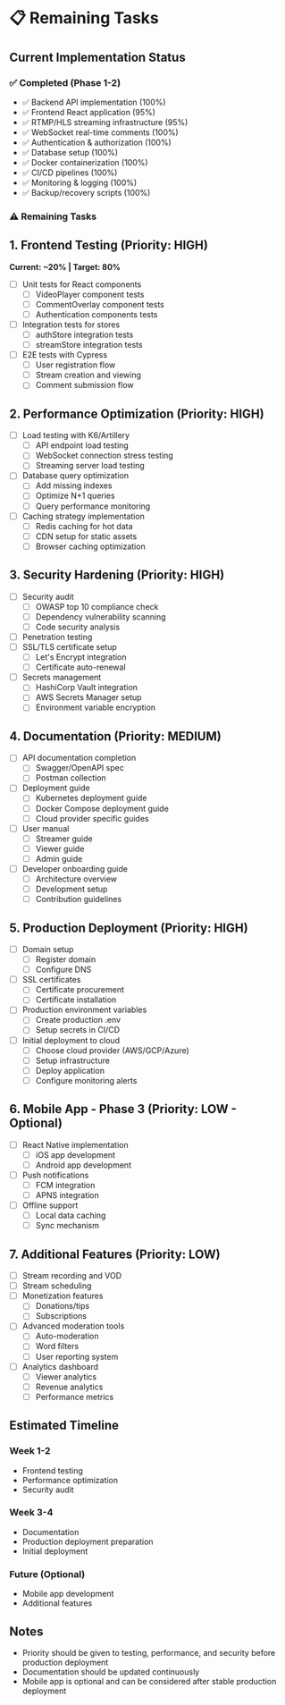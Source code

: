# 📋 Remaining Tasks

## Current Implementation Status

### ✅ Completed (Phase 1-2)
- ✅ Backend API implementation (100%)
- ✅ Frontend React application (95%)
- ✅ RTMP/HLS streaming infrastructure (95%)
- ✅ WebSocket real-time comments (100%)
- ✅ Authentication & authorization (100%)
- ✅ Database setup (100%)
- ✅ Docker containerization (100%)
- ✅ CI/CD pipelines (100%)
- ✅ Monitoring & logging (100%)
- ✅ Backup/recovery scripts (100%)

### ⚠️ Remaining Tasks

## 1. Frontend Testing (Priority: HIGH)
**Current: ~20% | Target: 80%**
- [ ] Unit tests for React components
  - [ ] VideoPlayer component tests
  - [ ] CommentOverlay component tests
  - [ ] Authentication components tests
- [ ] Integration tests for stores
  - [ ] authStore integration tests
  - [ ] streamStore integration tests
- [ ] E2E tests with Cypress
  - [ ] User registration flow
  - [ ] Stream creation and viewing
  - [ ] Comment submission flow

## 2. Performance Optimization (Priority: HIGH)
- [ ] Load testing with K6/Artillery
  - [ ] API endpoint load testing
  - [ ] WebSocket connection stress testing
  - [ ] Streaming server load testing
- [ ] Database query optimization
  - [ ] Add missing indexes
  - [ ] Optimize N+1 queries
  - [ ] Query performance monitoring
- [ ] Caching strategy implementation
  - [ ] Redis caching for hot data
  - [ ] CDN setup for static assets
  - [ ] Browser caching optimization

## 3. Security Hardening (Priority: HIGH)
- [ ] Security audit
  - [ ] OWASP top 10 compliance check
  - [ ] Dependency vulnerability scanning
  - [ ] Code security analysis
- [ ] Penetration testing
- [ ] SSL/TLS certificate setup
  - [ ] Let's Encrypt integration
  - [ ] Certificate auto-renewal
- [ ] Secrets management
  - [ ] HashiCorp Vault integration
  - [ ] AWS Secrets Manager setup
  - [ ] Environment variable encryption

## 4. Documentation (Priority: MEDIUM)
- [ ] API documentation completion
  - [ ] Swagger/OpenAPI spec
  - [ ] Postman collection
- [ ] Deployment guide
  - [ ] Kubernetes deployment guide
  - [ ] Docker Compose deployment guide
  - [ ] Cloud provider specific guides
- [ ] User manual
  - [ ] Streamer guide
  - [ ] Viewer guide
  - [ ] Admin guide
- [ ] Developer onboarding guide
  - [ ] Architecture overview
  - [ ] Development setup
  - [ ] Contribution guidelines

## 5. Production Deployment (Priority: HIGH)
- [ ] Domain setup
  - [ ] Register domain
  - [ ] Configure DNS
- [ ] SSL certificates
  - [ ] Certificate procurement
  - [ ] Certificate installation
- [ ] Production environment variables
  - [ ] Create production .env
  - [ ] Setup secrets in CI/CD
- [ ] Initial deployment to cloud
  - [ ] Choose cloud provider (AWS/GCP/Azure)
  - [ ] Setup infrastructure
  - [ ] Deploy application
  - [ ] Configure monitoring alerts

## 6. Mobile App - Phase 3 (Priority: LOW - Optional)
- [ ] React Native implementation
  - [ ] iOS app development
  - [ ] Android app development
- [ ] Push notifications
  - [ ] FCM integration
  - [ ] APNS integration
- [ ] Offline support
  - [ ] Local data caching
  - [ ] Sync mechanism

## 7. Additional Features (Priority: LOW)
- [ ] Stream recording and VOD
- [ ] Stream scheduling
- [ ] Monetization features
  - [ ] Donations/tips
  - [ ] Subscriptions
- [ ] Advanced moderation tools
  - [ ] Auto-moderation
  - [ ] Word filters
  - [ ] User reporting system
- [ ] Analytics dashboard
  - [ ] Viewer analytics
  - [ ] Revenue analytics
  - [ ] Performance metrics

## Estimated Timeline

### Week 1-2
- Frontend testing
- Performance optimization
- Security audit

### Week 3-4
- Documentation
- Production deployment preparation
- Initial deployment

### Future (Optional)
- Mobile app development
- Additional features

## Notes
- Priority should be given to testing, performance, and security before production deployment
- Documentation should be updated continuously
- Mobile app is optional and can be considered after stable production deployment